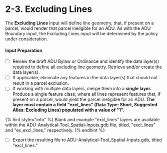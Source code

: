 # 2-3. Excluding Lines

The **Excluding Lines** input will define line geometry, that, if present on a parcel, would render that parcel ineligible for an ADU. As with the ADU Boundary input, the Excluding Lines input will be determined by the policy under consideration.&#x20;

#### Input Preparation

* [ ] Review the draft ADU Bylaw or Ordinance and identify the data layer(s) required to define all excluding line geometry. Retrieve and/or create the data layer(s).
* [ ] If applicable, eliminate any features in the data layer(s) that should not result in a parcel exclusion.
* [ ] If working with multiple data layers, merge them into a **single layer.** Produce a single feature class, where all lines represent features that, if present on a parcel, would yield the parcel ineligible for an ADU. **The layer must contain a field "excl\_lines" (Data Type: Short, Suggested Alias: Excluding Lines) populated with a value of "1".**

{% hint style="info" %}
Blank and example "excl\_lines" layers are available within the ADU-Analytical-Tool\_Spatial-Inputs.gdb file, titled, "excl\_lines" and "ex\_excl\_lines," respectively.
{% endhint %}

* [ ] Export the resulting file to ADU-Analytical-Tool\_Spatial-Inputs.gdb, titled "excl\_lines."
